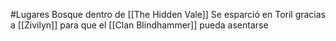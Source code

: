 #Lugares 
Bosque dentro de [[The Hidden Vale]]
Se esparció en Toril gracias a [[Zivilyn]] para que el [[Clan Blindhammer]] pueda asentarse